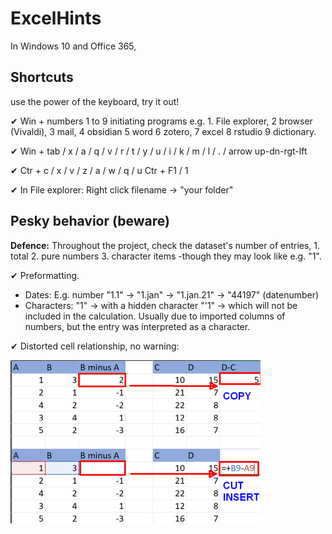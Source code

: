 # ExcelHints
In Windows 10 and Office 365, 

## Shortcuts
use the power of the keyboard, try it out!

✔ Win + numbers 1 to 9 initiating programs 
e.g. 1. File explorer, 2 browser (Vivaldi), 3 mail, 4 obsidian 5 word 6 zotero, 7 excel 8 rstudio 9 dictionary.

✔ Win + tab / x / a / q /  v / r / t / y / u / i / k / m / l / . / arrow up-dn-rgt-lft

✔ Ctr + c / x / v / z / a / w / q / u 
		Ctr + F1 / 1

✔ In File explorer: Right click filename &rarr; "your folder"

## Pesky behavior (beware)
**Defence:** Throughout the project, check the dataset's number of entries, 1. total 2. pure numbers 3. character items -though they may look like e.g. "1".

✔ Preformatting.
- Dates: E.g. number "1.1" &rarr; "1.jan" &rarr; "1.jan.21" &rarr; "44197" (datenumber)
- Characters: "1" &rarr; with a hidden character "'1" &rarr; which will not be included in the calculation. Usually due to imported columns of numbers, but the entry was interpreted as a character.
 
✔  Distorted cell relationship, no warning:

![Copy-cut](figExcel/Pasted%20image%2020220102111416.png)
